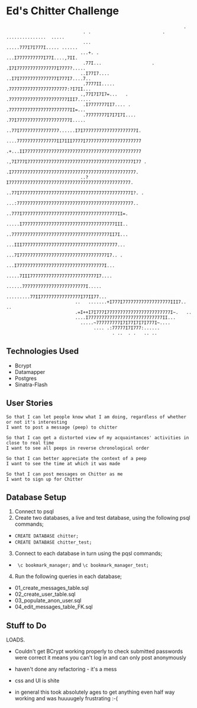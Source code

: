 Ed's Chitter Challenge
=================
                                                                                                                        
                                                                       .                                                
                                 . .                           .  ...............  .....                                
                                 ...                         .....777I7I777I..... ......                                
                                ...+. .                      ...I7777777777I77I....,7II.                                
                                 .77I...                   . .I7I777777777777777I7777?.....                             
                                ..I77I7....                ..I7I77777777777777I777I7....7..                             
                                 .7777II.....              .7777777777777777777777:?I7II...                             
                                .,77I7I7I7=...   .         .7777777777777777777777III7.....                             
                                 .I7777777II7.... .       .77777777777777777777777II=...                                
                                 .77777777I7I7I7I....     .77I77777777777777777777I.....                                
                                 ..77I777777777777777......I7I77777777777777777777I.                                    
                                ....777777777777777II7III7777I777777777777777777777                                     
                                .+...II77777777777777777777777777777777777777777777                                     
                                .,7I777I7777777777777777777777777777777777777777I77 .                                   
                                 .I77777777777777777777777777777777777777777777777.                                     
                                ..?I7777777777777777777777777777777777777777777777.                                     
                                 ..77I777777777777777777777777777777777777777777I?. .                                   
                                 ...:77777777777777777777777777777777777777777777..                                     
                                    ..777I777777777777777777777777777777777777II=.                                      
                                    .....I77777777777777777777777777777777777III..                                      
                                    ..7777777777777777777777777777777777777II7I...                                      
                                    ...III777777777777777777777777777777777777...                                       
                                     ...7I777777777777777777777777777777777I7.. .                                       
                                      ...I777777777777777777777777777777777I...                                         
                                       .....7III7777777777777777777777777I7....                                         
                                          ......777777777777777777777777I.....                                          
                                     .........77II777777777777777I77II77...                                             
                              ..   .......+I777I777777777777777777III7.. ..                                             
                              .=I++I7I777I777777777777777777777777I~.   ..                                              
                              ....I7777777777777777777777777777II...                                                    
                                .....~777777777I7I77I7I7I777I~....                                                      
                                     .... .:77777I7I777:......                                                          
                                            . ..  . .   .. ..                                                           
                                                                                                                        
                                                                                                                        

Technologies Used
-----------------
* Bcrypt
* Datamapper
* Postgres
* Sinatra-Flash

User Stories
------------------
```As a user
So that I can let people know what I am doing, regardless of whether or not it's interesting 
I want to post a message (peep) to chitter
```

```As a user
So that I can get a distorted view of my acquaintances' activities in close to real time 
I want to see all peeps in reverse chronological order
```

```As a user
So that I can better appreciate the context of a peep
I want to see the time at which it was made
```

```As a user
So that I can post messages on Chitter as me
I want to sign up for Chitter
```

Database Setup
------------------
1. Connect to psql
2. Create two databases, a live and test database, using the following psql commands;
  * ```CREATE DATABASE chitter;```
  * ```CREATE DATABASE chitter_test;```
3. Connect to each database in turn using the pqsl commands;
  * ``` \c bookmark_manager;``` and ```\c bookmark_manager_test;```
4. Run the following queries in each database;
  * 01_create_messages_table.sql
  * 02_create_user_table.sql
  * 03_populate_anon_user.sql
  * 04_edit_messages_table_FK.sql

Stuff to Do
-------------
LOADS. 
* Couldn't get BCrypt working properly to check submitted passwords were correct
it means you can't log in and can only post anonymously

* haven't done any refactoring - it's a mess

* css and UI is shite

* in general this took absolutely ages to get anything even half way working and was huuuugely frustrating :-(
